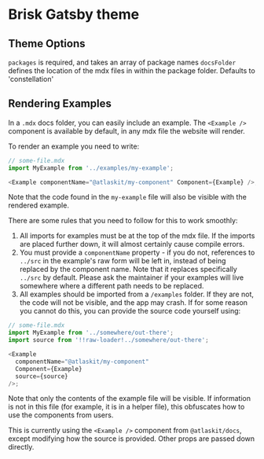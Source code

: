 # Brisk Gatsby theme

## Theme Options

`packages` is required, and takes an array of package names
`docsFolder` defines the location of the mdx files in within the package folder. Defaults to 'constellation'

## Rendering Examples

In a `.mdx` docs folder, you can easily include an example. The `<Example />` component is available by default, in any mdx file the website will render.

To render an example you need to write:

```js
// some-file.mdx
import MyExample from '../examples/my-example';

<Example componentName="@atlaskit/my-component" Component={Example} />;
```

Note that the code found in the `my-example` file will also be visible with the rendered example.

There are some rules that you need to follow for this to work smoothly:

1. All imports for examples must be at the top of the mdx file. If the imports are placed further down, it will almost certainly cause compile errors.
2. You must provide a `componentName` property - if you do not, references to `../src` in the example's raw form will be left in, instead of being replaced by the component name. Note that it replaces specifically `../src` by default. Please ask the maintainer if your examples will live somewhere where a different path needs to be replaced.
3. All examples should be imported from a `/examples` folder. If they are not, the code will not be visible, and the app may crash. If for some reason you cannot do this, you can provide the source code yourself using:

```js
// some-file.mdx
import MyExample from '../somewhere/out-there';
import source from '!!raw-loader!../somewhere/out-there';

<Example
  componentName="@atlaskit/my-component"
  Component={Example}
  source={source}
/>;
```

Note that only the contents of the example file will be visible. If information is not in this file (for example, it is in a helper file), this obfuscates how to use the components from users.

This is currently using the `<Example />` component from `@atlaskit/docs`, except modifying how the source is provided. Other props are passed down directly.
